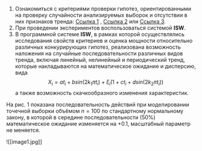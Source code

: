 1. Ознакомиться с критериями проверки гипотез, ориентированными на проверку случайности анализируемых выборок и отсутствии в них признаков тренда: [Ссылка 1](http://ami.nstu.ru/~headrd/seminar/publik_html/trend_7.pdf) , [Ссылка 2](http://ami.nstu.ru/~headrd/seminar/publik_html/N_vestnik_2012.pdf) или [Ссылка 3](http://ami.nstu.ru/~headrd/seminar/publik_html/Statistical_Data_Analysis.pdf).
2. При проведении экспериментов воспользоваться системой __ISW__.
3. В программной системе __ISW__, в рамках которой осуществлялись исследования свойств критериев и оценка мощности относительно различных конкурирующих гипотез, реализована возможность наложения на случайные последовательности различных видов тренда, включая линейный, нелинейный и периодический тренд, которые накладываются на математическое ожидание и дисперсию, вида $$X_i=at_i+bsin(2k_1\pi t_i) + \xi_i(1 + ct_i+dsin(2k_2\pi t_i))$$ а также возможность скачкообразного изменения характеристик.

На рис. 1 показана последовательность действий при моделировании точечной выборки объёмом $n=100$ по стандартному нормальному закону, в которой в середине последовательности ($50\%$) математическое ожидание изменяется на +$0.1$, масштабный параметр не меняется.

![[image1.jpg]]